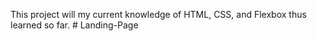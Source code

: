 This project will my current knowledge of HTML, CSS, and Flexbox thus learned so far. # Landing-Page
